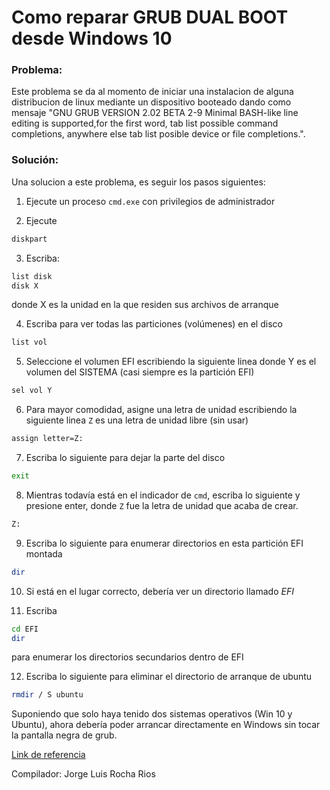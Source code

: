 # Como reparar GRUB DUAL BOOT desde Windows 10 

### Problema:
Este problema se da al momento de iniciar una instalacion de alguna distribucion de linux mediante un dispositivo booteado dando como mensaje
"GNU GRUB VERSION 2.02 BETA 2-9 Minimal BASH-like line editing is supported,for the first word, tab list possible command completions, anywhere else tab list posible device or file completions.". 

### Solución:
Una solucion a este problema, es seguir los pasos siguientes:


1. Ejecute un proceso `cmd.exe` con privilegios de administrador
    
2. Ejecute 

```bash
diskpart
```

3. Escriba: 

```bash
list disk 
disk X
```

donde X es la unidad en la que residen sus archivos de arranque
    
4. Escriba para ver todas las particiones (volúmenes) en el disco

```bash
list vol
```

5. Seleccione el volumen EFI escribiendo la siguiente linea donde Y es el volumen del SISTEMA (casi siempre es la partición EFI)

```bash
sel vol Y
```

6. Para mayor comodidad, asigne una letra de unidad escribiendo la siguiente linea `Z` es una letra de unidad libre (sin usar)

```bash
assign letter=Z:
```

7. Escriba lo siguiente para dejar la parte del disco

```bash
exit
```

8. Mientras todavía está en el indicador de `cmd`, escriba lo siguiente y presione enter, donde `Z` fue la letra de unidad que acaba de crear.

```bash
Z:
```

9. Escriba lo siguiente para enumerar directorios en esta partición EFI montada

```bash
dir
```

10. Si está en el lugar correcto, debería ver un directorio llamado *EFI*

11. Escriba 

```bash
cd EFI
dir
``` 

para enumerar los directorios secundarios dentro de EFI
    
12. Escriba lo siguiente para eliminar el directorio de arranque de ubuntu

```bash
rmdir / S ubuntu
```

Suponiendo que solo haya tenido dos sistemas operativos (Win 10 y Ubuntu), ahora debería poder arrancar directamente en Windows sin tocar la pantalla negra de grub.

[Link de referencia](https://answers.microsoft.com/en-us/windows/forum/all/remove-grand-unified-boot-loader-grub-from-windows/a52ab126-f76d-4fd7-a93b-ee9ecd1712a5?fbclid=IwAR2HFz80I_-M8WjlUnTx07CEl9nQ6ah-gNrjzJbd6po8xR1YMskzkpMwxl0)

Compilador: Jorge Luis Rocha Rios
